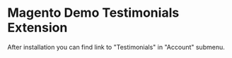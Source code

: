 # Magento Demo Testimonials Extension

After installation you can find link to "Testimonials" in "Account" submenu.
